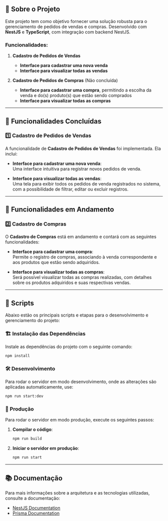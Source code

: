 ## 📜 Sobre o Projeto
Este projeto tem como objetivo fornecer uma solução robusta para o gerenciamento de pedidos de vendas e compras. Desenvolvido com **NestJS** e **TypeScript**, com integração com backend NestJS.

### Funcionalidades:

1. **Cadastro de Pedidos de Vendas**  
   - **Interface para cadastrar uma nova venda**  
   - **Interface para visualizar todas as vendas**  

2. **Cadastro de Pedidos de Compras** (Não concluída)  
   - **Interface para cadastrar uma compra**, permitindo a escolha da venda e do(s) produto(s) que estão sendo comprados  
   - **Interface para visualizar todas as compras**  

---

## 🚀 Funcionalidades Concluídas

### 1️⃣ Cadastro de Pedidos de Vendas

A funcionalidade de **Cadastro de Pedidos de Vendas** foi implementada. Ela inclui:

- **Interface para cadastrar uma nova venda**:  
  Uma interface intuitiva para registrar novos pedidos de venda.

- **Interface para visualizar todas as vendas**:  
  Uma tela para exibir todos os pedidos de venda registrados no sistema, com a possibilidade de filtrar, editar ou excluir registros.

---

## 🚧 Funcionalidades em Andamento

### 2️⃣ Cadastro de Compras

O **Cadastro de Compras** está em andamento e contará com as seguintes funcionalidades:

- **Interface para cadastrar uma compra**:  
  Permite o registro de compras, associando à venda correspondente e aos produtos que estão sendo adquiridos.

- **Interface para visualizar todas as compras**:  
  Será possível visualizar todas as compras realizadas, com detalhes sobre os produtos adquiridos e suas respectivas vendas.

---

## 🚀 Scripts

Abaixo estão os principais scripts e etapas para o desenvolvimento e gerenciamento do projeto:

### 🏗️ Instalação das Dependências
Instale as dependências do projeto com o seguinte comando:
```sh
npm install
```

### 🛠️ Desenvolvimento
Para rodar o servidor em modo desenvolvimento, onde as alterações são aplicadas automaticamente, use:
```sh
npm run start:dev
```

### 🚀 Produção
Para rodar o servidor em modo produção, execute os seguintes passos:

1. **Compilar o código**:
    ```sh
    npm run build
    ```

2. **Iniciar o servidor em produção**:
    ```sh
    npm run start
    ```

---

## 📚 Documentação

Para mais informações sobre a arquitetura e as tecnologias utilizadas, consulte a documentação:

- [NestJS Documentation](https://docs.nestjs.com/)
- [Prisma Documentation](https://www.prisma.io/docs/)

